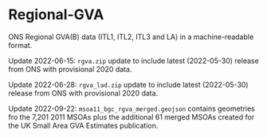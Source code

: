 # Regional-GVA
ONS Regional GVA(B) data (ITL1, ITL2, ITL3 and LA) in a machine-readable format.

Update 2022-06-15:
`rgva.zip` update to include latest (2022-05-30) release from ONS with provisional 2020 data.

Update 2022-06-28:
`rgva_lad.zip` update to include latest (2022-05-30) release from ONS with provisional 2020 data.

Update 2022-09-22:
`msoa11_bgc_rgva_merged.geojson` contains geometries fro the 7,201 2011 MSOAs plus the additional 61 merged MSOAs created for the UK Small Area GVA Estimates publication.
